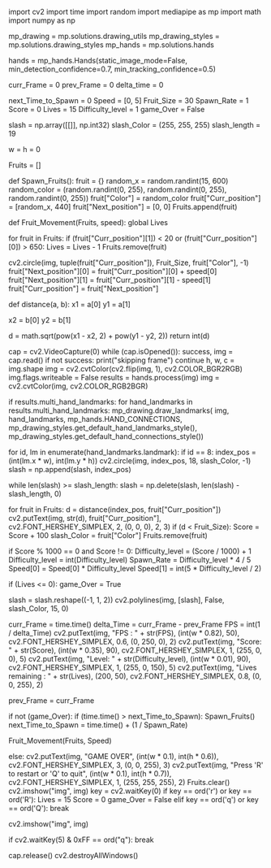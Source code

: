 import cv2
import time
import random
import mediapipe as mp
import math
import numpy as np

mp_drawing = mp.solutions.drawing_utils
mp_drawing_styles = mp.solutions.drawing_styles
mp_hands = mp.solutions.hands

hands = mp_hands.Hands(static_image_mode=False, min_detection_confidence=0.7, min_tracking_confidence=0.5)

curr_Frame = 0
prev_Frame = 0
delta_time = 0

next_Time_to_Spawn = 0
Speed = [0, 5]
Fruit_Size = 30
Spawn_Rate = 1
Score = 0
Lives = 15
Difficulty_level = 1
game_Over = False

slash = np.array([[]], np.int32)
slash_Color = (255, 255, 255)
slash_length = 19

w = h = 0

Fruits = []


def Spawn_Fruits():
fruit = {}
random_x = random.randint(15, 600)
random_color = (random.randint(0, 255), random.randint(0, 255), random.randint(0, 255))
fruit["Color"] = random_color
fruit["Curr_position"] = [random_x, 440]
fruit["Next_position"] = [0, 0]
Fruits.append(fruit)


def Fruit_Movement(Fruits, speed):
global Lives

for fruit in Fruits:
if (fruit["Curr_position"][1]) < 20 or (fruit["Curr_position"][0]) > 650:
Lives = Lives - 1
Fruits.remove(fruit)

cv2.circle(img, tuple(fruit["Curr_position"]), Fruit_Size, fruit["Color"], -1)
fruit["Next_position"][0] = fruit["Curr_position"][0] + speed[0]
fruit["Next_position"][1] = fruit["Curr_position"][1] - speed[1]
fruit["Curr_position"] = fruit["Next_position"]


def distance(a, b):
x1 = a[0]
y1 = a[1]

x2 = b[0]
y2 = b[1]

d = math.sqrt(pow(x1 - x2, 2) + pow(y1 - y2, 2))
return int(d)


cap = cv2.VideoCapture(0)
while (cap.isOpened()):
success, img = cap.read()
if not success:
print("skipping frame")
continue
h, w, c = img.shape
img = cv2.cvtColor(cv2.flip(img, 1), cv2.COLOR_BGR2RGB)
img.flags.writeable = False
results = hands.process(img)
img = cv2.cvtColor(img, cv2.COLOR_RGB2BGR)

if results.multi_hand_landmarks:
for hand_landmarks in results.multi_hand_landmarks:
mp_drawing.draw_landmarks(
img,
hand_landmarks,
mp_hands.HAND_CONNECTIONS,
mp_drawing_styles.get_default_hand_landmarks_style(),
mp_drawing_styles.get_default_hand_connections_style())

for id, lm in enumerate(hand_landmarks.landmark):
if id == 8:
index_pos = (int(lm.x * w), int(lm.y * h))
cv2.circle(img, index_pos, 18, slash_Color, -1)
slash = np.append(slash, index_pos)

while len(slash) >= slash_length:
slash = np.delete(slash, len(slash) - slash_length, 0)

for fruit in Fruits:
d = distance(index_pos, fruit["Curr_position"])
cv2.putText(img, str(d), fruit["Curr_position"], cv2.FONT_HERSHEY_SIMPLEX, 2, (0, 0, 0), 2, 3)
if (d < Fruit_Size):
Score = Score + 100
slash_Color = fruit["Color"]
Fruits.remove(fruit)

if Score % 1000 == 0 and Score != 0:
Difficulty_level = (Score / 1000) + 1
Difficulty_level = int(Difficulty_level)
Spawn_Rate = Difficulty_level * 4 / 5
Speed[0] = Speed[0] * Difficulty_level
Speed[1] = int(5 * Difficulty_level / 2)

if (Lives <= 0):
game_Over = True

slash = slash.reshape((-1, 1, 2))
cv2.polylines(img, [slash], False, slash_Color, 15, 0)

curr_Frame = time.time()
delta_Time = curr_Frame - prev_Frame
FPS = int(1 / delta_Time)
cv2.putText(img, "FPS : " + str(FPS), (int(w * 0.82), 50), cv2.FONT_HERSHEY_SIMPLEX, 0.6, (0, 250, 0), 2)
cv2.putText(img, "Score: " + str(Score), (int(w * 0.35), 90), cv2.FONT_HERSHEY_SIMPLEX, 1, (255, 0, 0), 5)
cv2.putText(img, "Level: " + str(Difficulty_level), (int(w * 0.01), 90), cv2.FONT_HERSHEY_SIMPLEX, 1, (255, 0, 150),
5)
cv2.putText(img, "Lives remaining : " + str(Lives), (200, 50), cv2.FONT_HERSHEY_SIMPLEX, 0.8, (0, 0, 255), 2)

prev_Frame = curr_Frame

if not (game_Over):
if (time.time() > next_Time_to_Spawn):
Spawn_Fruits()
next_Time_to_Spawn = time.time() + (1 / Spawn_Rate)

Fruit_Movement(Fruits, Speed)

else:
cv2.putText(img, "GAME OVER", (int(w * 0.1), int(h * 0.6)), cv2.FONT_HERSHEY_SIMPLEX, 3, (0, 0, 255), 3)
cv2.putText(img, "Press 'R' to restart or 'Q' to quit", (int(w * 0.1), int(h * 0.7)), cv2.FONT_HERSHEY_SIMPLEX, 1,
(255, 255, 255), 2)
Fruits.clear()
cv2.imshow("img", img)
key = cv2.waitKey(0)
if key == ord('r') or key == ord('R'):
Lives = 15
Score = 0
game_Over = False
elif key == ord('q') or key == ord('Q'):
break

cv2.imshow("img", img)

if cv2.waitKey(5) & 0xFF == ord("q"):
break

cap.release()
cv2.destroyAllWindows()
